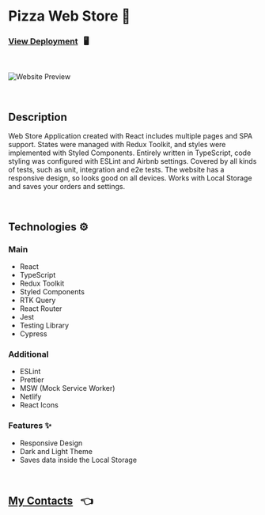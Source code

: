# Pizza Web Store 🍕

### [View Deployment](https://pizza-store-application.netlify.app/) &nbsp; 🖥️

<br/>

![Website Preview](/public/assets/readme.png)

<br/>

## Description

Web Store Application created with React includes multiple pages and SPA support. States were managed with Redux Toolkit, and styles were implemented with Styled Components. Entirely written in TypeScript, code styling was configured with ESLint and Airbnb settings. Covered by all kinds of tests, such as unit, integration and e2e tests. The website has a responsive design, so looks good on all devices. Works with Local Storage and saves your orders and settings.

<br/>

## Technologies ⚙️

### Main

- React
- TypeScript
- Redux Toolkit
- Styled Components
- RTK Query
- React Router
- Jest
- Testing Library
- Cypress

### Additional

- ESLint
- Prettier
- MSW (Mock Service Worker)
- Netlify
- React Icons

### Features ✨

- Responsive Design
- Dark and Light Theme
- Saves data inside the Local Storage

<br/>

## [My Contacts](https://github.com/AlexandrSpevakov#contact-me) &nbsp; 👈
